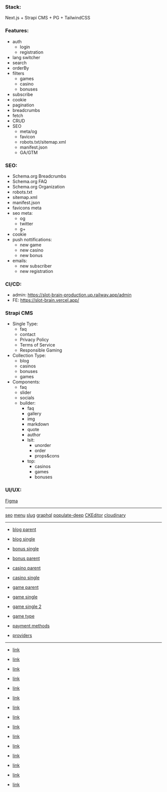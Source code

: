 ### Stack:

Next.js + Strapi CMS + PG + TailwindCSS

### Features:

- auth
  - login
  - registration
- lang switcher
- search
- orderBy
- filters
  - games
  - casino
  - bonuses
- subscribe
- cookie
- pagination
- breadcrumbs
- fetch
- CRUD
- SEO
  - meta/og
  - favicon
  - robots.txt/sitemap.xml
  - manifest.json
  - GA/GTM

### SEO:

- Schema.org Breadcrumbs
- Schema.org FAQ
- Schema.org Organization
- robots.txt
- sitemap.xml
- manifest.json
- favicons meta
- seo meta:
  - og
  - twitter
  - g+
- cookie
- push nottifications:
  - new game
  - new casino
  - new bonus
- emails:
  - new subscriber
  - new registration

### CI/CD:

- admin: https://slot-brain-production.up.railway.app/admin
- FE: https://slot-brain.vercel.app/

### Strapi CMS

- Single Type:
  - faq
  - contact
  - Privacy Policy
  - Terms of Service
  - Responsible Gaming
- Collection Type:
  - blog
  - casinos
  - bonuses
  - games
- Components:
  - faq
  - slider
  - socials
  - builder:
    - faq
    - gallery
    - img
    - markdown
    - quote
    - author
    - lsit:
      - unorder
      - order
      - props&cons
    - top:
      - casinos
      - games
      - bonuses

### UI/UX:

[Figma](<https://www.figma.com/file/blvc4FqtqX8tgoutsvkiqe/Casino-%2F-6.02.24-(Copy)?type=design&node-id=0-1&mode=design&t=vy9VfdADbTB2p4Vd-0>)

---

[seo](https://market.strapi.io/plugins/@strapi-plugin-seo)
[menu](https://market.strapi.io/plugins/strapi-plugin-menus)
[slug](https://market.strapi.io/plugins/strapi-plugin-slugify)
[graphql](https://market.strapi.io/plugins/@strapi-plugin-graphql)
[populate-deep](https://www.npmjs.com/package/strapi-plugin-populate-deep)
[CKEditor](https://market.strapi.io/plugins/@_sh-strapi-plugin-ckeditor#install-now-section)
[cloudinary](https://market.strapi.io/providers/@strapi-provider-upload-cloudinary#install-now-section)

---

- [blog parent](https://idealecasinos-production.up.railway.app/pages/blog.php)
- [blog single](https://idealecasinos-production.up.railway.app/pages/blog-single.php)

- [bonus single](https://idealecasinos-production.up.railway.app/pages/bonus-landing.php)
- [bonus parent]()

- [casino parent]()
- [casino single](https://idealecasinos-production.up.railway.app/pages/casino-review.php)

- [game parent]()
- [game single](https://idealecasinos-production.up.railway.app/pages/game-review.php)
- [game single 2](https://idealecasinos-production.up.railway.app/pages/game-landing.php)
- [game type](https://idealecasinos-production.up.railway.app/pages/game-type-landing.php)

- [payment methods]()
- [providers]()

---

- [link](https://idealecasinos-production.up.railway.app/pages/landing-page.php)

- [link](https://idealecasinos-production.up.railway.app/pages/casino-review.php)

- [link](https://idealecasinos-production.up.railway.app/pages/bonus-landing.php)

- [link](https://idealecasinos-production.up.railway.app/pages/game-landing.php)

- [link](https://idealecasinos-production.up.railway.app/pages/game-review.php)

- [link](https://idealecasinos-production.up.railway.app/pages/game-type-landing.php)

- [link](https://idealecasinos-production.up.railway.app/pages/game-type-landing-sidebar.php)

- [link](https://idealecasinos-production.up.railway.app/pages/payment-system.php)

- [link](https://idealecasinos-production.up.railway.app/pages/payment-system-sidebar.php)

- [link](https://idealecasinos-production.up.railway.app/pages/provider-landing.php)

- [link](https://idealecasinos-production.up.railway.app/pages/info-page.php)

- [link](https://idealecasinos-production.up.railway.app/pages/blog.php)

- [link](https://idealecasinos-production.up.railway.app/pages/blog-single.php)

- [link](https://idealecasinos-production.up.railway.app/pages/category.php)

- [link](https://idealecasinos-production.up.railway.app/pages/author.php)
